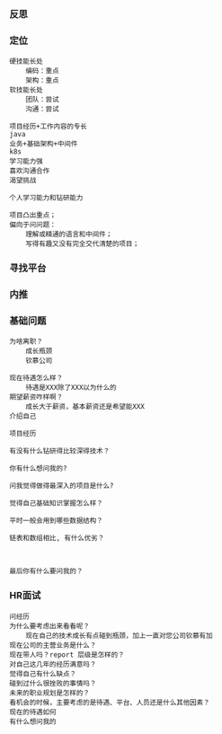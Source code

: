 ### 反思

### 定位

    硬技能长处
        编码：重点
        架构：重点
    软技能长处
        团队：尝试
        沟通：尝试

    项目经历+工作内容的专长
    java
    业务+基础架构+中间件
    k8s
    学习能力强
    喜欢沟通合作
    渴望挑战

    个人学习能力和钻研能力

    项目凸出重点；
    偏向于问问题：
        理解或精通的语言和中间件；
        写得有趣又没有完全交代清楚的项目；

### 寻找平台

### 内推

### 基础问题
    为啥离职？
        成长瓶颈
        钦慕公司

    现在待遇怎么样？
        待遇是XXX除了XXX以为什么的
    期望薪资咋样啊？
        成长大于薪资，基本薪资还是希望能XXX
    介绍自己

    项目经历

    有没有什么钻研得比较深得技术？

    你有什么想问我的?

    问我觉得做得最深入的项目是什么?

    觉得自己基础知识掌握怎么样？

    平时一般会用到哪些数据结构？

    链表和数组相比, 有什么优劣？



    最后你有什么要问我的？

### HR面试
    问经历
    为什么要考虑出来看看呢？
        现在自己的技术成长有点碰到瓶颈，加上一直对您公司钦慕有加
    现在公司的主营业务是什么？
    现在带人吗？report 层级是怎样的？
    对自己这几年的经历满意吗？
    觉得自己有什么缺点？
    碰到过什么很挫败的事情吗？
    未来的职业规划是怎样的？
    看机会的时候，主要考虑的是待遇、平台、人员还是什么其他因素？
    现在的待遇如何
    有什么想问我的